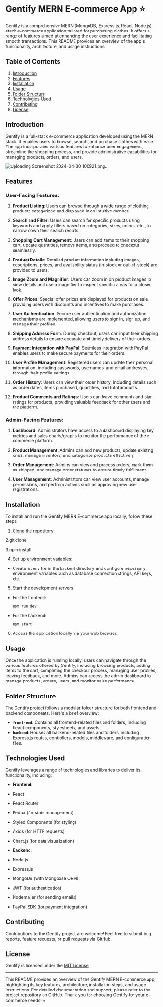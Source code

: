 # Gentify MERN E-commerce App ⭐️

Gentify is a comprehensive MERN (MongoDB, Express.js, React, Node.js) stack e-commerce application tailored for purchasing clothes. It offers a range of features aimed at enhancing the user experience and facilitating smooth transactions. This README provides an overview of the app's functionality, architecture, and usage instructions.

## Table of Contents

1. [Introduction](#introduction)
2. [Features](#features)
3. [Installation](#installation)
4. [Usage](#usage)
5. [Folder Structure](#folder-structure)
6. [Technologies Used](#technologies-used)
7. [Contributing](#contributing)
8. [License](#license)

## Introduction

Gentify is a full-stack e-commerce application developed using the MERN stack. It enables users to browse, search, and purchase clothes with ease. The app incorporates various features to enhance user engagement, streamline the shopping process, and provide administrative capabilities for managing products, orders, and users.


![Uploading Screenshot 2024-04-30 100921.png…]()

## Features

### User-Facing Features:

1. **Product Listing**: Users can browse through a wide range of clothing products categorized and displayed in an intuitive manner.

2. **Search and Filter**: Users can search for specific products using keywords and apply filters based on categories, sizes, colors, etc., to narrow down their search results.

3. **Shopping Cart Management**: Users can add items to their shopping cart, update quantities, remove items, and proceed to checkout seamlessly.

4. **Product Details**: Detailed product information including images, descriptions, prices, and availability status (in-stock or out-of-stock) are provided to users.

5. **Image Zoom and Magnifier**: Users can zoom in on product images to view details and use a magnifier to inspect specific areas for a closer look.

6. **Offer Prices**: Special offer prices are displayed for products on sale, providing users with discounts and incentives to make purchases.

7. **User Authentication**: Secure user authentication and authorization mechanisms are implemented, allowing users to sign in, sign up, and manage their profiles.

8. **Shipping Address Form**: During checkout, users can input their shipping address details to ensure accurate and timely delivery of their orders.

9. **Payment Integration with PayPal**: Seamless integration with PayPal enables users to make secure payments for their orders.

10. **User Profile Management**: Registered users can update their personal information, including passwords, usernames, and email addresses, through their profile settings.

11. **Order History**: Users can view their order history, including details such as order dates, items purchased, quantities, and total amounts.

12. **Product Comments and Ratings**: Users can leave comments and star ratings for products, providing valuable feedback for other users and the platform.

### Admin-Facing Features:

1. **Dashboard**: Administrators have access to a dashboard displaying key metrics and sales charts/graphs to monitor the performance of the e-commerce platform.

2. **Product Management**: Admins can add new products, update existing ones, manage inventory, and categorize products effectively.

3. **Order Management**: Admins can view and process orders, mark them as shipped, and manage order statuses to ensure timely fulfillment.

4. **User Management**: Administrators can view user accounts, manage permissions, and perform actions such as approving new user registrations.

## Installation

To install and run the Gentify MERN E-commerce app locally, follow these steps:

1. Clone the repository:

2.git clone <repository-url>

3.npm install 

4. Set up environment variables:

- Create a `.env` file in the `backend` directory and configure necessary environment variables such as database connection strings, API keys, etc.

5. Start the development servers:

- For the frontend:

  ```
  npm run dev
  ```

- For the backend:

  ```
  npm start
  ```

6. Access the application locally via your web browser.

## Usage

Once the application is running locally, users can navigate through the various features offered by Gentify, including browsing products, adding items to the cart, completing the checkout process, managing user profiles, leaving feedback, and more. Admins can access the admin dashboard to manage products, orders, users, and monitor sales performance.

## Folder Structure

The Gentify project follows a modular folder structure for both frontend and backend components. Here's a brief overview:

- **`front-end`**: Contains all frontend-related files and folders, including React components, stylesheets, and assets.
- **`backend`**: Houses all backend-related files and folders, including Express.js routes, controllers, models, middleware, and configuration files.

## Technologies Used

Gentify leverages a range of technologies and libraries to deliver its functionality, including:

- **Frontend**:
- React
- React Router
- Redux (for state management)
- Styled Components (for styling)
- Axios (for HTTP requests)
- Chart.js (for data visualization)

- **Backend**:
- Node.js
- Express.js
- MongoDB (with Mongoose ORM)
- JWT (for authentication)
- Nodemailer (for sending emails)
- PayPal SDK (for payment integration)

## Contributing

Contributions to the Gentify project are welcome! Feel free to submit bug reports, feature requests, or pull requests via GitHub.

## License

Gentify is licensed under the [MIT License](LICENSE).

---

This README provides an overview of the Gentify MERN E-commerce app, highlighting its key features, architecture, installation steps, and usage instructions. For detailed documentation and support, please refer to the project repository on GitHub. Thank you for choosing Gentify for your e-commerce needs! ⭐️
